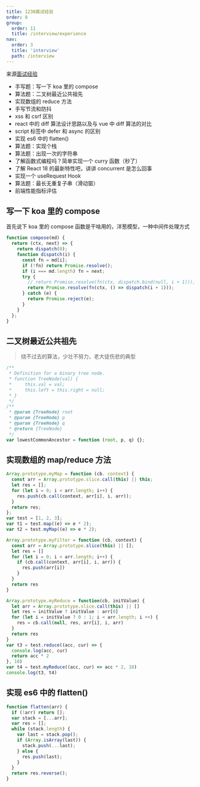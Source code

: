 ```yaml
---
title: 1230面试经验
order: 8
group:
  order: 11
  title: /interview/experience
nav:
  order: 3
  title: 'interview'
  path: /interview
---
```


来源[面试经验](https://mp.weixin.qq.com/s/2eLh5T7Kp1PJrCTMBgsCTA)

- 手写题：写一下 koa 里的 compose
- 算法题：二叉树最近公共祖先
- 实现数组的 reduce 方法
- 手写节流和防抖
- xss 和 csrf 区别
- react 中的 diff 算法设计思路以及与 vue 中 diff 算法的对比
- script 标签中 defer 和 async 的区别
- 实现 es6 中的 flatten()
- 算法题：实现个栈
- 算法题：出现一次的字符串
- 了解函数式编程吗？简单实现一个 curry 函数（秒了）
- 了解 React 18 的最新特性吧，讲讲 concurrent 是怎么回事
- 实现一个 useRequest Hook
- 算法题：最长无重复子串（滑动窗）
- 前端性能指标评估

## 写一下 koa 里的 compose

首先说下 koa 里的 compose 函数是干啥用的，洋葱模型，一种中间件处理方式

```js
function compose(md) {
  return (ctx, next) => {
    return dispatch(0);
    function dispatch(i) {
      const fn = md[i];
      if (!fn) return Promise.resolve();
      if (i === md.length) fn = next;
      try {
        // return Promise.resolve(fn(ctx, dispatch.bind(null, i + 1)));
        return Promise.resolve(fn(ctx, () => dispatch(i + 1)));
      } catch (e) {
        return Promise.reject(e);
      }
    }
  };
}
```

## 二叉树最近公共祖先

> 绕不过去的算法，少壮不努力，老大徒伤悲的典型

```js
/**
 * Definition for a binary tree node.
 * function TreeNode(val) {
 *     this.val = val;
 *     this.left = this.right = null;
 * }
 */
/**
 * @param {TreeNode} root
 * @param {TreeNode} p
 * @param {TreeNode} q
 * @return {TreeNode}
 */
var lowestCommonAncestor = function (root, p, q) {};
```

## 实现数组的 map/reduce 方法

```js
Array.prototype.myMap = function (cb. context) {
  const arr = Array.prototype.slice.call(this) || this;
  let res = [];
  for (let i = 0; i < arr.length; i++) {
    res.push(cb.call(context, arr[i], i, arr));
  }
  return res;
};
var test = [1, 2, 3];
var t1 = test.map((e) => e * 2);
var t2 = test.myMap((e) => e * 2);

Array.prototype.myFilter = function (cb, context) {
  const arr = Array.prototype.slice(this) || [];
  let res = []
  for (let i = 0; i < arr.length; i++) {
    if (cb.call(context, arr[i], i, arr)) {
      res.push(arr[i])
    }
  }
  return res
}

Array.prototype.myReduce = function(cb, initValue) {
  let arr = Array.prototype.slice.call(this) || []
  let res = initValue ? initValue : arr[0]
  for (let i = initValue ? 0 : 1; i < arr.length; i ++) {
    res = cb.call(null, res, arr[i], i, arr)
  }
  return res
}
var t3 = test.reduce((acc, cur) => {
  console.log(acc, cur)
  return acc * 2
}, 10)
var t4 = test.myReduce((acc, cur) => acc * 2, 10)
console.log(t3, t4)
```

## 实现 es6 中的 flatten()

```js
function flatten(arr) {
  if (!arr) return [];
  var stack = [...arr];
  var res = [];
  while (stack.length) {
    var last = stack.pop();
    if (Array.isArray(last)) {
      stack.push(...last);
    } else {
      res.push(last);
    }
  }
  return res.reverse();
}
```
